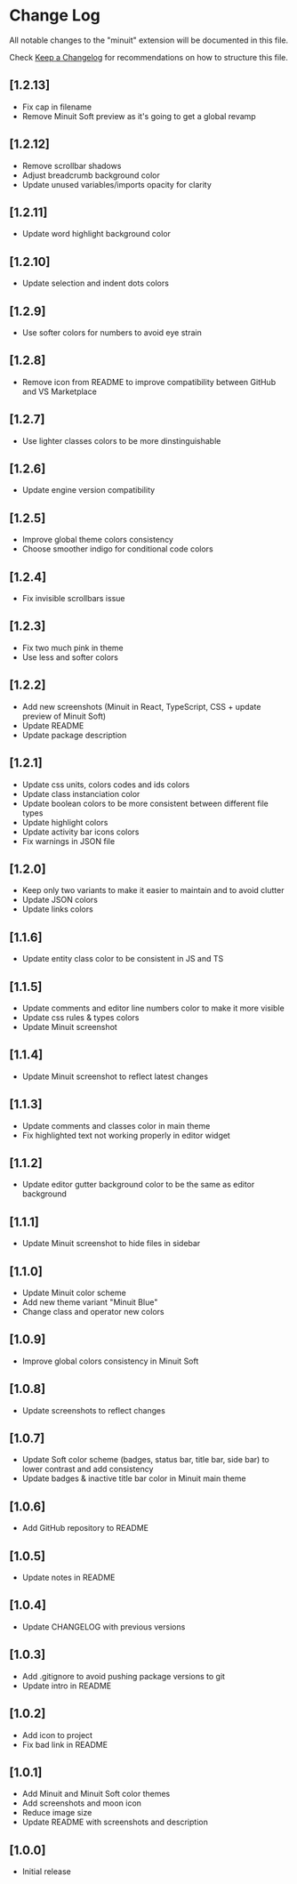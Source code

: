 # Change Log

All notable changes to the "minuit" extension will be documented in this file.

Check [Keep a Changelog](http://keepachangelog.com/) for recommendations on how to structure this file.

## [1.2.13]

-   Fix cap in filename
-   Remove Minuit Soft preview as it's going to get a global revamp

## [1.2.12]

-   Remove scrollbar shadows
-   Adjust breadcrumb background color
-   Update unused variables/imports opacity for clarity

## [1.2.11]

-   Update word highlight background color

## [1.2.10]

-   Update selection and indent dots colors

## [1.2.9]

-   Use softer colors for numbers to avoid eye strain

## [1.2.8]

-   Remove icon from README to improve compatibility between GitHub and VS Marketplace

## [1.2.7]

-   Use lighter classes colors to be more dinstinguishable

## [1.2.6]

-   Update engine version compatibility

## [1.2.5]

-   Improve global theme colors consistency
-   Choose smoother indigo for conditional code colors

## [1.2.4]

-   Fix invisible scrollbars issue

## [1.2.3]

-   Fix two much pink in theme
-   Use less and softer colors

## [1.2.2]

-   Add new screenshots (Minuit in React, TypeScript, CSS + update preview of Minuit Soft)
-   Update README
-   Update package description

## [1.2.1]

-   Update css units, colors codes and ids colors
-   Update class instanciation color
-   Update boolean colors to be more consistent between different file types
-   Update highlight colors
-   Update activity bar icons colors
-   Fix warnings in JSON file

## [1.2.0]

-   Keep only two variants to make it easier to maintain and to avoid clutter
-   Update JSON colors
-   Update links colors

## [1.1.6]

-   Update entity class color to be consistent in JS and TS

## [1.1.5]

-   Update comments and editor line numbers color to make it more visible
-   Update css rules & types colors
-   Update Minuit screenshot

## [1.1.4]

-   Update Minuit screenshot to reflect latest changes

## [1.1.3]

-   Update comments and classes color in main theme
-   Fix highlighted text not working properly in editor widget

## [1.1.2]

-   Update editor gutter background color to be the same as editor background

## [1.1.1]

-   Update Minuit screenshot to hide files in sidebar

## [1.1.0]

-   Update Minuit color scheme
-   Add new theme variant "Minuit Blue"
-   Change class and operator new colors

## [1.0.9]

-   Improve global colors consistency in Minuit Soft

## [1.0.8]

-   Update screenshots to reflect changes

## [1.0.7]

-   Update Soft color scheme (badges, status bar, title bar, side bar) to lower contrast and add consistency
-   Update badges & inactive title bar color in Minuit main theme

## [1.0.6]

-   Add GitHub repository to README

## [1.0.5]

-   Update notes in README

## [1.0.4]

-   Update CHANGELOG with previous versions

## [1.0.3]

-   Add .gitignore to avoid pushing package versions to git
-   Update intro in README

## [1.0.2]

-   Add icon to project
-   Fix bad link in README

## [1.0.1]

-   Add Minuit and Minuit Soft color themes
-   Add screenshots and moon icon
-   Reduce image size
-   Update README with screenshots and description

## [1.0.0]

-   Initial release
